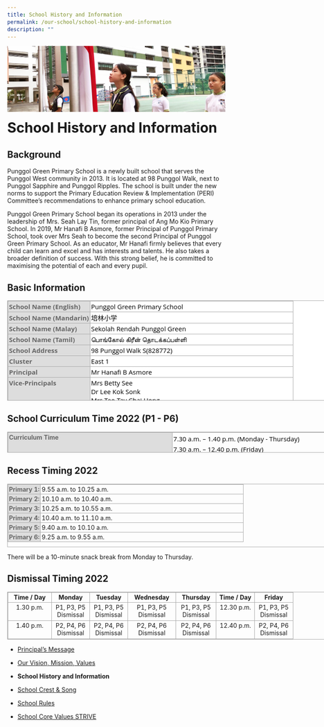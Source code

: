 ```yaml
---
title: School History and Information
permalink: /our-school/school-history-and-information
description: ""
---
```

![](/images/sub-banner.jpg)

**<font size=6>School History and Information</font>**

Background
----------

Punggol Green Primary School is a newly built school that serves the Punggol West community in 2013. It is located at 98 Punggol Walk, next to Punggol Sapphire and Punggol Ripples. The school is built under the new norms to support the Primary Education Review & Implementation (PERI) Committee’s recommendations to enhance primary school education.

  

Punggol Green Primary School began its operations in 2013 under the leadership of Mrs. Seah Lay Tin, former principal of Ang Mo Kio Primary School. In 2019, Mr Hanafi B Asmore, former Principal of Punggol Primary School, took over Mrs Seah to become the second Principal of Punggol Green Primary School. As an educator, Mr Hanafi firmly believes that every child can learn and excel and has interests and talents. He also takes a broader definition of success. With this strong belief, he is committed to maximising the potential of each and every pupil. 

Basic Information
-----------------

<table class="iveo_table ives_tab_simple3" style="margin: 0px; outline: 0px; padding: 0px; border-collapse: collapse; border: 1px solid rgb(170, 170, 170); color: rgb(0, 0, 0); font-family: &quot;Open Sans&quot;, sans-serif; font-size: 15px; font-style: normal; font-variant-ligatures: normal; font-variant-caps: normal; font-weight: 400; letter-spacing: normal; orphans: 2; text-align: left; text-transform: none; white-space: normal; widows: 2; word-spacing: 0px; -webkit-text-stroke-width: 0px; background-color: rgb(255, 255, 255); text-decoration-thickness: initial; text-decoration-style: initial; text-decoration-color: initial; width: 850px; height: 231px;"><tbody style="margin: 0px; outline: 0px; padding: 0px;"><tr style="margin: 0px; outline: 0px; padding: 0px;"><th style="margin: 0px; outline: 0px; padding: 2px; text-align: left; background-color: rgb(221, 221, 221); color: rgb(102, 102, 102); border: 1px solid rgb(170, 170, 170);">School Name (English)</th><td style="margin: 0px; outline: 0px; padding: 2px; text-align: left; border: 1px solid rgb(170, 170, 170); width: 464px;">Punggol Green Primary School</td></tr><tr style="margin: 0px; outline: 0px; padding: 0px;"><th style="margin: 0px; outline: 0px; padding: 2px; text-align: left; background-color: rgb(221, 221, 221); color: rgb(102, 102, 102); border: 1px solid rgb(170, 170, 170);">School Name (Mandarin)</th><td style="margin: 0px; outline: 0px; padding: 2px; text-align: left; border: 1px solid rgb(170, 170, 170);">培林小学</td></tr><tr style="margin: 0px; outline: 0px; padding: 0px;"><th style="margin: 0px; outline: 0px; padding: 2px; text-align: left; background-color: rgb(221, 221, 221); color: rgb(102, 102, 102); border: 1px solid rgb(170, 170, 170);">School Name (Malay)</th><td style="margin: 0px; outline: 0px; padding: 2px; text-align: left; border: 1px solid rgb(170, 170, 170);">Sekolah Rendah Punggol Green</td></tr><tr style="margin: 0px; outline: 0px; padding: 0px;"><th style="margin: 0px; outline: 0px; padding: 2px; text-align: left; background-color: rgb(221, 221, 221); color: rgb(102, 102, 102); border: 1px solid rgb(170, 170, 170);">School Name (Tamil)</th><td style="margin: 0px; outline: 0px; padding: 2px; text-align: left; border: 1px solid rgb(170, 170, 170);">பொங்கோல் கிரீன் தொடக்கப்பள்ளி</td></tr><tr style="margin: 0px; outline: 0px; padding: 0px;"><th style="margin: 0px; outline: 0px; padding: 2px; text-align: left; background-color: rgb(221, 221, 221); color: rgb(102, 102, 102); border: 1px solid rgb(170, 170, 170);">School Address</th><td style="margin: 0px; outline: 0px; padding: 2px; text-align: left; border: 1px solid rgb(170, 170, 170);">98 Punggol Walk S(828772)</td></tr><tr style="margin: 0px; outline: 0px; padding: 0px;"><th style="margin: 0px; outline: 0px; padding: 2px; text-align: left; background-color: rgb(221, 221, 221); color: rgb(102, 102, 102); border: 1px solid rgb(170, 170, 170);">Cluster</th><td style="margin: 0px; outline: 0px; padding: 2px; text-align: left; border: 1px solid rgb(170, 170, 170);">East 1</td></tr><tr style="margin: 0px; outline: 0px; padding: 0px;"><th style="margin: 0px; outline: 0px; padding: 2px; text-align: left; background-color: rgb(221, 221, 221); color: rgb(102, 102, 102); border: 1px solid rgb(170, 170, 170);">Principal</th><td style="margin: 0px; outline: 0px; padding: 2px; text-align: left; border: 1px solid rgb(170, 170, 170);">Mr Hanafi B Asmore</td></tr><tr style="margin: 0px; outline: 0px; padding: 0px;"><th valign="top" style="margin: 0px; outline: 0px; padding: 2px; text-align: left; background-color: rgb(221, 221, 221); color: rgb(102, 102, 102); border: 1px solid rgb(170, 170, 170);">Vice-Principals</th><td style="margin: 0px; outline: 0px; padding: 2px; text-align: left; border: 1px solid rgb(170, 170, 170);">Mrs Betty See<br style="margin: 0px; outline: 0px; padding: 0px;">Dr Lee Kok Sonk<br style="margin: 0px; outline: 0px; padding: 0px;">Mrs Teo-Tay Chai Hong</td></tr></tbody></table>

School Curriculum Time 2022 (P1 - P6)
-------------------------------------

<table class="iveo_table ives_tab_simple3" style="margin: 0px; outline: 0px; padding: 0px; border-collapse: collapse; border: 1px solid rgb(170, 170, 170); width: 850px; height: 48px;"><tbody style="margin: 0px; outline: 0px; padding: 0px;"><tr style="margin: 0px; outline: 0px; padding: 0px;"><th valign="top" style="margin: 0px; outline: 0px; padding: 2px; text-align: left; background-color: rgb(221, 221, 221); color: rgb(102, 102, 102); border: 1px solid rgb(170, 170, 170); width: 380px;">Curriculum Time</th><td style="margin: 0px; outline: 0px; padding: 2px; text-align: center; border: 1px solid rgb(170, 170, 170); width: 469px;"><div style="margin: 0px; outline: 0px; padding: 0px; line-height: 24px; color: rgb(0, 0, 0); font-family: &quot;Open Sans&quot;, sans-serif; font-size: 15px; font-weight: normal; text-align: left;">7.30 a.m. – 1.40 p.m. (Monday - Thursday)</div><div style="margin: 0px; outline: 0px; padding: 0px; line-height: 24px; color: rgb(0, 0, 0); font-family: &quot;Open Sans&quot;, sans-serif; font-size: 15px; font-weight: normal; text-align: left;">7.30 a.m. – 12.40 p.m. (Friday)</div></td></tr></tbody></table>

Recess Timing 2022
------------------

<table class="iveo_table ives_tab_simple3" style="margin: 0px; outline: 0px; padding: 0px; border-collapse: collapse; border: 1px solid rgb(170, 170, 170); width: 850px; height: 146px;"><tbody style="margin: 0px; outline: 0px; padding: 0px;"><tr style="margin: 0px; outline: 0px; padding: 0px;"><th style="margin: 0px; outline: 0px; padding: 2px; text-align: left; background-color: rgb(221, 221, 221); color: rgb(102, 102, 102); border: 1px solid rgb(170, 170, 170);">Primary 1:</th><td style="margin: 0px; outline: 0px; padding: 2px; text-align: left; border: 1px solid rgb(170, 170, 170); width: 464px;">9.55 a.m. to 10.25 a.m.</td></tr><tr style="margin: 0px; outline: 0px; padding: 0px;"><th style="margin: 0px; outline: 0px; padding: 2px; text-align: left; background-color: rgb(221, 221, 221); color: rgb(102, 102, 102); border: 1px solid rgb(170, 170, 170);">Primary 2:</th><td style="margin: 0px; outline: 0px; padding: 2px; text-align: left; border: 1px solid rgb(170, 170, 170);">10.10 a.m. to 10.40 a.m.</td></tr><tr style="margin: 0px; outline: 0px; padding: 0px;"><th style="margin: 0px; outline: 0px; padding: 2px; text-align: left; background-color: rgb(221, 221, 221); color: rgb(102, 102, 102); border: 1px solid rgb(170, 170, 170);">Primary 3:</th><td style="margin: 0px; outline: 0px; padding: 2px; text-align: left; border: 1px solid rgb(170, 170, 170);">10.25 a.m. to 10.55 a.m.</td></tr><tr style="margin: 0px; outline: 0px; padding: 0px;"><th style="margin: 0px; outline: 0px; padding: 2px; text-align: left; background-color: rgb(221, 221, 221); color: rgb(102, 102, 102); border: 1px solid rgb(170, 170, 170);">Primary 4:</th><td style="margin: 0px; outline: 0px; padding: 2px; text-align: left; border: 1px solid rgb(170, 170, 170); width: 464px;">10.40 a.m. to 11.10 a.m.</td></tr><tr style="margin: 0px; outline: 0px; padding: 0px;"><th style="margin: 0px; outline: 0px; padding: 2px; text-align: left; background-color: rgb(221, 221, 221); color: rgb(102, 102, 102); border: 1px solid rgb(170, 170, 170);">Primary 5:</th><td style="margin: 0px; outline: 0px; padding: 2px; text-align: left; border: 1px solid rgb(170, 170, 170);">9.40 a.m. to 10.10 a.m.</td></tr><tr style="margin: 0px; outline: 0px; padding: 0px;"><th style="margin: 0px; outline: 0px; padding: 2px; text-align: left; background-color: rgb(221, 221, 221); color: rgb(102, 102, 102); border: 1px solid rgb(170, 170, 170);">Primary 6:</th><td style="margin: 0px; outline: 0px; padding: 2px; text-align: left; border: 1px solid rgb(170, 170, 170);">9.25 a.m. to 9.55 a.m.</td></tr></tbody></table>

  

There will be a 10-minute snack break from Monday to Thursday.

Dismissal Timing 2022
---------------------

<table border="0" cellspacing="0" cellpadding="0" class="iveo_table ives_tab_simple3" style="margin: 0px; outline: 0px; padding: 0px; border-collapse: collapse; border: 1px solid rgb(170, 170, 170); width: 850px;"><tbody style="margin: 0px; outline: 0px; padding: 0px;"><tr style="margin: 0px; outline: 0px; padding: 0px; height: 17.25pt;"><td valign="top" style="margin: 0px; outline: 0px; padding: 2px; text-align: center; border: 1px solid rgb(170, 170, 170); width: 71.85pt;"><strong style="margin: 0px; outline: 0px; padding: 0px;">Time / Day</strong><br style="margin: 0px; outline: 0px; padding: 0px;"></td><td valign="top" style="margin: 0px; outline: 0px; padding: 2px; text-align: center; border: 1px solid rgb(170, 170, 170); width: 62.35pt;"><strong style="margin: 0px; outline: 0px; padding: 0px;">Monday</strong><br style="margin: 0px; outline: 0px; padding: 0px;"></td><td valign="top" style="margin: 0px; outline: 0px; padding: 2px; text-align: center; border: 1px solid rgb(170, 170, 170); width: 62.35pt;"><strong style="margin: 0px; outline: 0px; padding: 0px;">Tuesday</strong><br style="margin: 0px; outline: 0px; padding: 0px;"></td><td valign="top" style="margin: 0px; outline: 0px; padding: 2px; text-align: center; border: 1px solid rgb(170, 170, 170); width: 79.5pt;"><strong style="margin: 0px; outline: 0px; padding: 0px;">Wednesday</strong><br style="margin: 0px; outline: 0px; padding: 0px;"></td><td valign="top" style="margin: 0px; outline: 0px; padding: 2px; text-align: center; border: 1px solid rgb(170, 170, 170); width: 66.15pt;"><strong style="margin: 0px; outline: 0px; padding: 0px;">Thursday</strong><br style="margin: 0px; outline: 0px; padding: 0px;"></td><td valign="top" style="margin: 0px; outline: 0px; padding: 2px; text-align: center; border: 1px solid rgb(170, 170, 170); width: 62.8pt;"><strong style="margin: 0px; outline: 0px; padding: 0px;">Time / Day</strong><br style="margin: 0px; outline: 0px; padding: 0px;"></td><td valign="top" style="margin: 0px; outline: 0px; padding: 2px; text-align: center; border: 1px solid rgb(170, 170, 170); width: 62.8pt;"><strong style="margin: 0px; outline: 0px; padding: 0px;">Friday</strong><br style="margin: 0px; outline: 0px; padding: 0px;"></td></tr><tr style="margin: 0px; outline: 0px; padding: 0px; height: 31.5pt;"><td valign="top" style="margin: 0px; outline: 0px; padding: 2px; text-align: center; border: 1px solid rgb(170, 170, 170); width: 71.85pt;">1.30 p.m.<br style="margin: 0px; outline: 0px; padding: 0px;"></td><td valign="top" style="margin: 0px; outline: 0px; padding: 2px; text-align: center; border: 1px solid rgb(170, 170, 170); width: 62.35pt;">P1, P3, P5<br style="margin: 0px; outline: 0px; padding: 0px;">Dismissal<br style="margin: 0px; outline: 0px; padding: 0px;"></td><td valign="top" style="margin: 0px; outline: 0px; padding: 2px; text-align: center; border: 1px solid rgb(170, 170, 170); width: 62.35pt;">P1, P3, P5<br style="margin: 0px; outline: 0px; padding: 0px;">Dismissal<br style="margin: 0px; outline: 0px; padding: 0px;"></td><td valign="top" style="margin: 0px; outline: 0px; padding: 2px; text-align: center; border: 1px solid rgb(170, 170, 170); width: 79.5pt;">P1, P3, P5<br style="margin: 0px; outline: 0px; padding: 0px;">Dismissal<br style="margin: 0px; outline: 0px; padding: 0px;"></td><td valign="top" style="margin: 0px; outline: 0px; padding: 2px; text-align: center; border: 1px solid rgb(170, 170, 170); width: 66.15pt;">P1, P3, P5<br style="margin: 0px; outline: 0px; padding: 0px;">Dismissal<br style="margin: 0px; outline: 0px; padding: 0px;"></td><td valign="top" style="margin: 0px; outline: 0px; padding: 2px; text-align: center; border: 1px solid rgb(170, 170, 170); width: 62.8pt;">12.30 p.m.<br style="margin: 0px; outline: 0px; padding: 0px;"></td><td valign="top" style="margin: 0px; outline: 0px; padding: 2px; text-align: center; border: 1px solid rgb(170, 170, 170); width: 62.8pt;">P1, P3, P5<br style="margin: 0px; outline: 0px; padding: 0px;">Dismissal<br style="margin: 0px; outline: 0px; padding: 0px;"></td></tr><tr style="margin: 0px; outline: 0px; padding: 0px; height: 31.5pt;"><td valign="top" style="margin: 0px; outline: 0px; padding: 2px; text-align: center; border: 1px solid rgb(170, 170, 170); width: 71.85pt;">1.40 p.m.<br style="margin: 0px; outline: 0px; padding: 0px;"></td><td valign="top" style="margin: 0px; outline: 0px; padding: 2px; text-align: center; border: 1px solid rgb(170, 170, 170); width: 62.35pt;">P2, P4, P6<br style="margin: 0px; outline: 0px; padding: 0px;">Dismissal<br style="margin: 0px; outline: 0px; padding: 0px;"></td><td valign="top" style="margin: 0px; outline: 0px; padding: 2px; text-align: center; border: 1px solid rgb(170, 170, 170); width: 62.35pt;">P2, P4, P6<br style="margin: 0px; outline: 0px; padding: 0px;">Dismissal<br style="margin: 0px; outline: 0px; padding: 0px;"></td><td valign="top" style="margin: 0px; outline: 0px; padding: 2px; text-align: center; border: 1px solid rgb(170, 170, 170); width: 79.5pt;">P2, P4, P6<br style="margin: 0px; outline: 0px; padding: 0px;">Dismissal<br style="margin: 0px; outline: 0px; padding: 0px;"></td><td valign="top" style="margin: 0px; outline: 0px; padding: 2px; text-align: center; border: 1px solid rgb(170, 170, 170); width: 66.15pt;">P2, P4, P6<br style="margin: 0px; outline: 0px; padding: 0px;">Dismissal<br style="margin: 0px; outline: 0px; padding: 0px;"></td><td valign="top" style="margin: 0px; outline: 0px; padding: 2px; text-align: center; border: 1px solid rgb(170, 170, 170); width: 62.8pt;">12.40 p.m.<br style="margin: 0px; outline: 0px; padding: 0px;"></td><td valign="top" style="margin: 0px; outline: 0px; padding: 2px; text-align: center; border: 1px solid rgb(170, 170, 170); width: 62.8pt;">P2, P4, P6<br style="margin: 0px; outline: 0px; padding: 0px;">Dismissal<br style="margin: 0px; outline: 0px; padding: 0px;"></td></tr></tbody></table>

*   [Principal’s Message](https://punggolgreenpri.moe.edu.sg/our-school/principal-s-message)
*   [Our Vision, Mission, Values](https://punggolgreenpri.moe.edu.sg/our-school/our-vision-mission-values)
*   **School History and Information**

*   [School Crest & Song](https://punggolgreenpri.moe.edu.sg/our-school/school-crest-n-song)
*   [School Rules](https://punggolgreenpri.moe.edu.sg/our-school/school-rules)
*   [School Core Values STRIVE](https://punggolgreenpri.moe.edu.sg/our-school/school-core-values-strive)